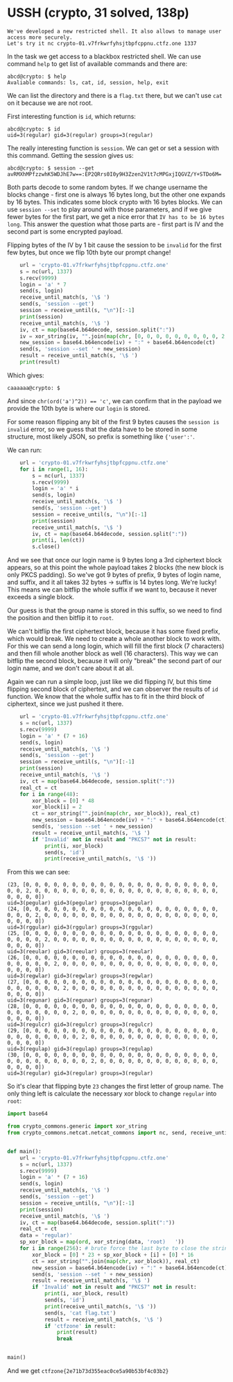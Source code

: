 # USSH (crypto, 31 solved, 138p)

```
We've developed a new restricted shell. It also allows to manage user access more securely. 
Let's try it nc crypto-01.v7frkwrfyhsjtbpfcppnu.ctfz.one 1337
```

In the task we get access to a blackbox restricted shell.
We can use command `help` to get list of available commands and there are:

```
abcd@crypto: $ help
Avaliable commands: ls, cat, id, session, help, exit
```

We can list the directory and there is a `flag.txt` there, but we can't use `cat` on it because we are not root.

First interesting function is `id`, which returns:

```
abcd@crypto: $ id
uid=3(regular) gid=3(regular) groups=3(regular)
```

The really interesting function is `session`.
We can get or set a session with this command.
Getting the session gives us:

```
abcd@crypto: $ session --get
avRMXhMPfzzwhK5WDJhE7w==:EP2QRrs0I0y9H3Zzen2V1t7cMPGxjIQGVZ/Y+STDo6M=
```

Both parts decode to some random bytes.
If we change username the blocks change - first one is always 16 bytes long, but the other one expands by 16 bytes.
This indicates some block crypto with 16 bytes blocks.
We can use `session --set` to play around with those parameters, and if we give fewer bytes for the first part, we get a nice error that `IV has to be 16 bytes long`.
This answer the question what those parts are - first part is IV and the second part is some encrypted payload.

Flipping bytes of the IV by 1 bit cause the session to be `invalid` for the first few bytes, but once we flip 10th byte our prompt change!

```python
    url = 'crypto-01.v7frkwrfyhsjtbpfcppnu.ctfz.one'
    s = nc(url, 1337)
    s.recv(9999)
    login = 'a' * 7
    send(s, login)
    receive_until_match(s, '\$ ')
    send(s, 'session --get')
    session = receive_until(s, "\n")[:-1]
    print(session)
    receive_until_match(s, '\$ ')
    iv, ct = map(base64.b64decode, session.split(":"))
    iv = xor_string(iv, "".join(map(chr, [0, 0, 0, 0, 0, 0, 0, 0, 0, 2, 0, 0, 0, 0, 0, 0])))
    new_session = base64.b64encode(iv) + ":" + base64.b64encode(ct)
    send(s, 'session --set ' + new_session)
    result = receive_until_match(s, '\$ ')
    print(result)
```

Which gives:

```
caaaaaa@crypto: $ 
```

And since `chr(ord('a')^2)) == 'c'`, we can confirm that in the payload we provide the 10th byte is where our `login` is stored.

For some reason flipping any bit of the first 9 bytes causes the `session is invalid` error, so we guess that the data have to be stored in some structure, most likely JSON, so prefix is something like `{'user':'`.

We can run:

```python
    url = 'crypto-01.v7frkwrfyhsjtbpfcppnu.ctfz.one'
    for i in range(1, 16):
        s = nc(url, 1337)
        s.recv(9999)
        login = 'a' * i
        send(s, login)
        receive_until_match(s, '\$ ')
        send(s, 'session --get')
        session = receive_until(s, "\n")[:-1]
        print(session)
        receive_until_match(s, '\$ ')
        iv, ct = map(base64.b64decode, session.split(":"))
        print(i, len(ct))
        s.close()
```

And we see that once our login name is 9 bytes long a 3rd ciphertext block appears, so at this point the whole payload takes 2 blocks (the new block is only PKCS padding).
So we've got 9 bytes of prefix, 9 bytes of login name, and suffix, and it all takes 32 bytes -> suffix is 14 bytes long.
We're lucky!
This means we can bitflip the whole suffix if we want to, because it never exceeds a single block.

Our guess is that the group name is stored in this suffix, so we need to find the position and then bitflip it to `root`.

We can't bitflip the first ciphertext block, because it has some fixed prefix, which would break.
We need to create a whole another block to work with.
For this we can send a long login, which will fill the first block (7 characters) and then fill whole another block as well (16 characters).
This way we can bitflip the second block, because it will only "break" the second part of our login name, and we don't care about it at all.

Again we can run a simple loop, just like we did flipping IV, but this time flipping second block of ciphertext, and we can observer the results of `id` function.
We know that the whole suffix has to fit in the third block of ciphertext, since we just pushed it there.

```python
    url = 'crypto-01.v7frkwrfyhsjtbpfcppnu.ctfz.one'
    s = nc(url, 1337)
    s.recv(9999)
    login = 'a' * (7 + 16)
    send(s, login)
    receive_until_match(s, '\$ ')
    send(s, 'session --get')
    session = receive_until(s, "\n")[:-1]
    print(session)
    receive_until_match(s, '\$ ')
    iv, ct = map(base64.b64decode, session.split(":"))
    real_ct = ct
    for i in range(48):
        xor_block = [0] * 48
        xor_block[i] = 2
        ct = xor_string("".join(map(chr, xor_block)), real_ct)
        new_session = base64.b64encode(iv) + ":" + base64.b64encode(ct)
        send(s, 'session --set ' + new_session)
        result = receive_until_match(s, '\$ ')
        if 'Invalid' not in result and "PKCS7" not in result:
            print(i, xor_block)
            send(s, 'id')
            print(receive_until_match(s, '\$ '))
```

From this we can see:

```
(23, [0, 0, 0, 0, 0, 0, 0, 0, 0, 0, 0, 0, 0, 0, 0, 0, 0, 0, 0, 0, 0, 0, 0, 2, 0, 0, 0, 0, 0, 0, 0, 0, 0, 0, 0, 0, 0, 0, 0, 0, 0, 0, 0, 0, 0, 0, 0, 0])
uid=3(pegular) gid=3(pegular) groups=3(pegular)
(24, [0, 0, 0, 0, 0, 0, 0, 0, 0, 0, 0, 0, 0, 0, 0, 0, 0, 0, 0, 0, 0, 0, 0, 0, 2, 0, 0, 0, 0, 0, 0, 0, 0, 0, 0, 0, 0, 0, 0, 0, 0, 0, 0, 0, 0, 0, 0, 0])
uid=3(rggular) gid=3(rggular) groups=3(rggular)
(25, [0, 0, 0, 0, 0, 0, 0, 0, 0, 0, 0, 0, 0, 0, 0, 0, 0, 0, 0, 0, 0, 0, 0, 0, 0, 2, 0, 0, 0, 0, 0, 0, 0, 0, 0, 0, 0, 0, 0, 0, 0, 0, 0, 0, 0, 0, 0, 0])
uid=3(reeular) gid=3(reeular) groups=3(reeular)
(26, [0, 0, 0, 0, 0, 0, 0, 0, 0, 0, 0, 0, 0, 0, 0, 0, 0, 0, 0, 0, 0, 0, 0, 0, 0, 0, 2, 0, 0, 0, 0, 0, 0, 0, 0, 0, 0, 0, 0, 0, 0, 0, 0, 0, 0, 0, 0, 0])
uid=3(regwlar) gid=3(regwlar) groups=3(regwlar)
(27, [0, 0, 0, 0, 0, 0, 0, 0, 0, 0, 0, 0, 0, 0, 0, 0, 0, 0, 0, 0, 0, 0, 0, 0, 0, 0, 0, 2, 0, 0, 0, 0, 0, 0, 0, 0, 0, 0, 0, 0, 0, 0, 0, 0, 0, 0, 0, 0])
uid=3(regunar) gid=3(regunar) groups=3(regunar)
(28, [0, 0, 0, 0, 0, 0, 0, 0, 0, 0, 0, 0, 0, 0, 0, 0, 0, 0, 0, 0, 0, 0, 0, 0, 0, 0, 0, 0, 2, 0, 0, 0, 0, 0, 0, 0, 0, 0, 0, 0, 0, 0, 0, 0, 0, 0, 0, 0])
uid=3(regulcr) gid=3(regulcr) groups=3(regulcr)
(29, [0, 0, 0, 0, 0, 0, 0, 0, 0, 0, 0, 0, 0, 0, 0, 0, 0, 0, 0, 0, 0, 0, 0, 0, 0, 0, 0, 0, 0, 2, 0, 0, 0, 0, 0, 0, 0, 0, 0, 0, 0, 0, 0, 0, 0, 0, 0, 0])
uid=3(regulap) gid=3(regulap) groups=3(regulap)
(30, [0, 0, 0, 0, 0, 0, 0, 0, 0, 0, 0, 0, 0, 0, 0, 0, 0, 0, 0, 0, 0, 0, 0, 0, 0, 0, 0, 0, 0, 0, 2, 0, 0, 0, 0, 0, 0, 0, 0, 0, 0, 0, 0, 0, 0, 0, 0, 0])
uid=3(regular) gid=3(regular) groups=3(regular)
```

So it's clear that flipping byte `23` changes the first letter of group name.
The only thing left is calculate the necessary xor block to change `regular` into `root`:

```python
import base64

from crypto_commons.generic import xor_string
from crypto_commons.netcat.netcat_commons import nc, send, receive_until_match, receive_until


def main():
    url = 'crypto-01.v7frkwrfyhsjtbpfcppnu.ctfz.one'
    s = nc(url, 1337)
    s.recv(9999)
    login = 'a' * (7 + 16)
    send(s, login)
    receive_until_match(s, '\$ ')
    send(s, 'session --get')
    session = receive_until(s, "\n")[:-1]
    print(session)
    receive_until_match(s, '\$ ')
    iv, ct = map(base64.b64decode, session.split(":"))
    real_ct = ct
    data = 'regular)'
    sp_xor_block = map(ord, xor_string(data, 'root)   '))
    for i in range(256): # brute force the last byte to close the string
        xor_block = [0] * 23 + sp_xor_block + [i] + [0] * 16
        ct = xor_string("".join(map(chr, xor_block)), real_ct)
        new_session = base64.b64encode(iv) + ":" + base64.b64encode(ct)
        send(s, 'session --set ' + new_session)
        result = receive_until_match(s, '\$ ')
        if 'Invalid' not in result and "PKCS7" not in result:
            print(i, xor_block, result)
            send(s, 'id')
            print(receive_until_match(s, '\$ '))
            send(s, 'cat flag.txt')
            result = receive_until_match(s, '\$ ')
            if 'ctfzone' in result:
                print(result)
                break


main()
```

And we get `ctfzone{2e71b73d355eac0ce5a90b53bf4c03b2}`
